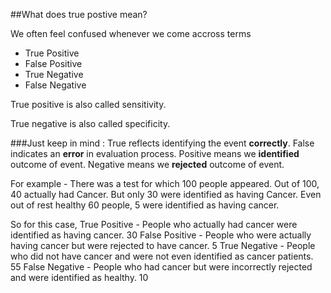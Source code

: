 ##What does true postive mean?

We often feel confused whenever we come accross terms 
* True Positive
* False Positive
* True Negative 
* False Negative

True positive is also called sensitivity.

True negative is also called specificity. 

###Just keep in mind :
True reflects identifying the event **correctly**.
False indicates an **error** in evaluation process.
Positive means we **identified** outcome of event. 
Negative means we **rejected** outcome of event.

For example - There was a test for which 100 people appeared. Out of 100,
40 actually had Cancer. But only 30 were identified as having Cancer.
Even out of rest healthy 60 people, 5 were identified as having cancer. 

So for this case, 
True Positive - People who actually had cancer were identified as having cancer. 
30 
False Positive - People who were actually having cancer but were rejected to 
have cancer. 5
True Negative - People who did not have cancer and were not even identified as 
cancer patients. 55
False Negative - People who had cancer but were incorrectly rejected and were 
identified as healthy. 10 
 

